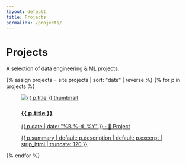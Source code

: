 ```yaml
---
layout: default
title: Projects
permalink: /projects/
---
```


# Projects

A selection of data engineering & ML projects.

<div class="proj-list">
{% assign projects = site.projects | sort: "date" | reverse %}
{% for p in projects %}
  <a class="proj-card" href="{{ p.url | relative_url }}">
    <figure class="proj-figure">
      <img
        src="{{ p.thumb | default: p.image | default: '/assets/img/project-placeholder.jpg' | relative_url }}"
        alt="{{ p.title }} thumbnail"
        class="proj-img">
      <figcaption class="proj-caption">
        <h3 class="proj-title">{{ p.title }}</h3>
        <p class="proj-meta">{{ p.date | date: "%B %-d, %Y" }} · 🚀 Project</p>
        <p class="proj-summary">
          {{ p.summary | default: p.description | default: p.excerpt | strip_html | truncate: 120 }}
        </p>
      </figcaption>
    </figure>
  </a>
{% endfor %}
</div>
